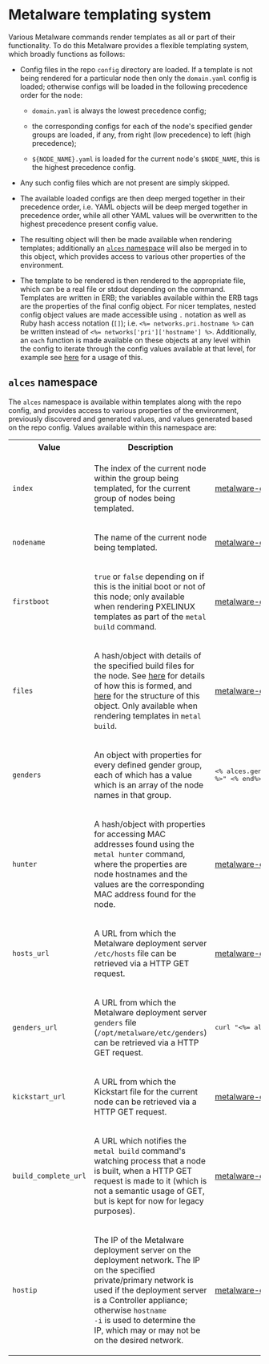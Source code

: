 
# Metalware templating system

Various Metalware commands render templates as all or part of their
functionality. To do this Metalware provides a flexible templating system,
which broadly functions as follows:

- Config files in the repo `config` directory are loaded. If a template is not
  being rendered for a particular node then only the `domain.yaml` config is
  loaded; otherwise configs will be loaded in the following precedence order
  for the node:

  - `domain.yaml` is always the lowest precedence config;

  - the corresponding configs for each of the node's specified gender groups
    are loaded, if any, from right (low precedence) to left (high precedence);

  - `${NODE_NAME}.yaml` is loaded for the current node's `$NODE_NAME`, this is
    the highest precedence config.

- Any such config files which are not present are simply skipped.

- The available loaded configs are then deep merged together in their
  precedence order, i.e. YAML objects will be deep merged together in
  precedence order, while all other YAML values will be overwritten to the
  highest precedence present config value.

- The resulting object will then be made available when rendering templates;
  additionally an [`alces` namespace](#alces-namespace) will also be merged in
  to this object, which provides access to various other properties of the
  environment.

- The template to be rendered is then rendered to the appropriate file, which
  can be a real file or stdout depending on the command. Templates are written
  in ERB; the variables available within the ERB tags are the properties of the
  final config object. For nicer templates, nested config object values are
  made accessible using `.` notation as well as Ruby hash access notation
  (`[]`); i.e. `<%= networks.pri.hostname %>` can be written instead of `<%=
  networks['pri']['hostname'] %>`. Additionally, an `each` function is made
  available on these objects at any level within the config to iterate through
  the config values available at that level, for example see
  [here](https://github.com/alces-software/metalware-default/blob/226cf530d4ce6bdc09a6c65ba3f4bfc553032752/files/core/networking.sh#L9)
  for a usage of this.


## `alces` namespace

The `alces` namespace is available within templates along with the repo config,
and provides access to various properties of the environment, previously
discovered and generated values, and values generated based on the repo config.
Values available within this namespace are:

<table>

<tr>
<th>Value</th>
<th>Description</th>
<th>Example usage</th>
</tr>


<tr>
<td><code>index</code></td>
<td>

The index of the current node within the group being templated, for the current
group of nodes being templated.

</td>

<td>
<a
href='https://github.com/alces-software/metalware-default/blob/226cf530d4ce6bdc09a6c65ba3f4bfc553032752/config/domain.yaml#L3'>
metalware-default
</a>
</td> </tr>


<tr>
<td><code>nodename</code></td>
<td>

The name of the current node being templated.

</td>

<td>
<a
href='https://github.com/alces-software/metalware-default/blob/226cf530d4ce6bdc09a6c65ba3f4bfc553032752/config/domain.yaml#L26'>
metalware-default
</a>
</td>
</tr>


<tr>
<td><code>firstboot</code></td>
<td>

`true` or `false` depending on if this is the initial boot or not of this node;
only available when rendering PXELINUX templates as part of the `metal build`
command.

</td>

<td>
<a
href='https://github.com/alces-software/metalware-default/blob/226cf530d4ce6bdc09a6c65ba3f4bfc553032752/pxelinux/default#L6'>
metalware-default
</a>
</td>
</tr>


<tr>
<td><code>files</code></td>
<td>

A hash/object with details of the specified build files for the node. See <a
href='design/01-metalware-improvements.md#metalware-config-files-parameter#'>here</a>
for details of how this is formed, and <a
href='design/01-metalware-improvements.md#magic-namespace'>here</a> for the
structure of this object. Only available when rendering templates in `metal
build`.

</td>

<td>
<a
href='https://github.com/alces-software/metalware-default/blob/master/files/main.sh#L21'>
metalware-default
</a>
</td>
</tr>


<tr>
<td><code>genders</code></td>
<td>

An object with properties for every defined gender group, each of which has a
value which is an array of the node names in that group.

</td>

<td>
<pre lang='sh'>

<% alces.genders.nodes.each do |node| %>
ping "<%= node %>"
<% end%>

</pre>
</td>
</tr>


<tr>
<td><code>hunter</code></td>
<td>

A hash/object with properties for accessing MAC addresses found using the
`metal hunter` command, where the properties are node hostnames and the values
are the corresponding MAC address found for the node.

</td>

<td>
<a
href='https://github.com/alces-software/metalware-default/blob/226cf530d4ce6bdc09a6c65ba3f4bfc553032752/dhcp/default#L2'>
metalware-default
</a>

</td>
</tr>


<tr>
<td><code>hosts_url</code></td>
<td>

A URL from which the Metalware deployment server `/etc/hosts` file can be
retrieved via a HTTP GET request.

</td>

<td>
<a
href='https://github.com/alces-software/metalware-default/blob/226cf530d4ce6bdc09a6c65ba3f4bfc553032752/files/core/base.sh#L6'>
metalware-default
</a>

</td>
</tr>


<tr>
<td><code>genders_url</code></td>
<td>

A URL from which the Metalware deployment server `genders` file
(`/opt/metalware/etc/genders`) can be retrieved via a HTTP GET request.

</td>

<td>
<pre lang='sh'>

curl "<%= alces.genders_url %>" > /etc/genders

</pre>
</td>
</tr>


<tr>
<td><code>kickstart_url</code></td>
<td>

A URL from which the Kickstart file for the current node can be retrieved via a
HTTP GET request.

</td>

<td>
<a
href='https://github.com/alces-software/metalware-default/blob/226cf530d4ce6bdc09a6c65ba3f4bfc553032752/pxelinux/default#L10'>
metalware-default
</a>

</td>
</tr>


<tr>
<td><code>build_complete_url</code></td>
<td>

A URL which notifies the `metal build` command's watching process that a node
is built, when a HTTP GET request is made to it (which is not a semantic usage
of GET, but is kept for now for legacy purposes).

</td>

<td>
<a
href='https://github.com/alces-software/metalware-default/blob/226cf530d4ce6bdc09a6c65ba3f4bfc553032752/kickstart/default#L93'>
metalware-default
</a>

</td>
</tr>


<tr>
<td><code>hostip</code></td>
<td>

The IP of the Metalware deployment server on the deployment network. The IP on
the specified private/primary network is used if the deployment server is a
Controller appliance; otherwise <code>hostname -i</code> is used to determine
the IP, which may or may not be on the desired network.

</td>

<td>
<a
href='https://github.com/alces-software/metalware-default/blob/226cf530d4ce6bdc09a6c65ba3f4bfc553032752/config/domain.yaml#L17'>
metalware-default
</a>

</td>
</tr>

</table>
